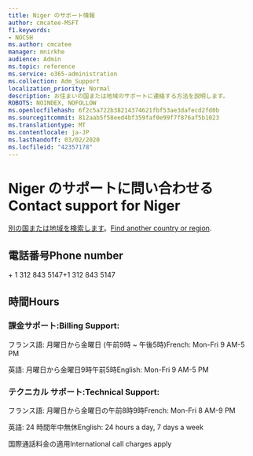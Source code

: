 ```yaml
---
title: Niger のサポート情報
author: cmcatee-MSFT
f1.keywords:
- NOCSH
ms.author: cmcatee
manager: mnirkhe
audience: Admin
ms.topic: reference
ms.service: o365-administration
ms.collection: Adm_Support
localization_priority: Normal
description: お住まいの国または地域のサポートに連絡する方法を説明します。
ROBOTS: NOINDEX, NOFOLLOW
ms.openlocfilehash: 6f2c5a722b38214374621fbf53ae3dafecd2fd0b
ms.sourcegitcommit: 812aab5f58eed4bf359faf0e99f7f876af5b1023
ms.translationtype: MT
ms.contentlocale: ja-JP
ms.lasthandoff: 03/02/2020
ms.locfileid: "42357178"
---
```

# <a name="contact-support-for-niger"></a><span data-ttu-id="8fb4e-103">Niger のサポートに問い合わせる</span><span class="sxs-lookup"><span data-stu-id="8fb4e-103">Contact support for Niger</span></span>

<span data-ttu-id="8fb4e-104">[別の国または地域を検索します](../contact-support-for-business-products.md)。</span><span class="sxs-lookup"><span data-stu-id="8fb4e-104">[Find another country or region](../contact-support-for-business-products.md).</span></span>

## <a name="phone-number"></a><span data-ttu-id="8fb4e-105">電話番号</span><span class="sxs-lookup"><span data-stu-id="8fb4e-105">Phone number</span></span>
<span data-ttu-id="8fb4e-106">+ 1 312 843 5147</span><span class="sxs-lookup"><span data-stu-id="8fb4e-106">+1 312 843 5147</span></span>

## <a name="hours"></a><span data-ttu-id="8fb4e-107">時間</span><span class="sxs-lookup"><span data-stu-id="8fb4e-107">Hours</span></span>
### <a name="billing-support"></a><span data-ttu-id="8fb4e-108">課金サポート:</span><span class="sxs-lookup"><span data-stu-id="8fb4e-108">Billing Support:</span></span>

<span data-ttu-id="8fb4e-109">フランス語: 月曜日から金曜日 (午前9時 ~ 午後5時)</span><span class="sxs-lookup"><span data-stu-id="8fb4e-109">French: Mon-Fri 9 AM-5 PM</span></span>

<span data-ttu-id="8fb4e-110">英語: 月曜日から金曜日9時午前5時</span><span class="sxs-lookup"><span data-stu-id="8fb4e-110">English: Mon-Fri 9 AM-5 PM</span></span>

### <a name="technical-support"></a><span data-ttu-id="8fb4e-111">テクニカル サポート:</span><span class="sxs-lookup"><span data-stu-id="8fb4e-111">Technical Support:</span></span>

<span data-ttu-id="8fb4e-112">フランス語: 月曜日から金曜日の午前8時9時</span><span class="sxs-lookup"><span data-stu-id="8fb4e-112">French: Mon-Fri 8 AM-9 PM</span></span>

<span data-ttu-id="8fb4e-113">英語: 24 時間年中無休</span><span class="sxs-lookup"><span data-stu-id="8fb4e-113">English: 24 hours a day, 7 days a week</span></span>

<span data-ttu-id="8fb4e-114">国際通話料金の適用</span><span class="sxs-lookup"><span data-stu-id="8fb4e-114">International call charges apply</span></span>
